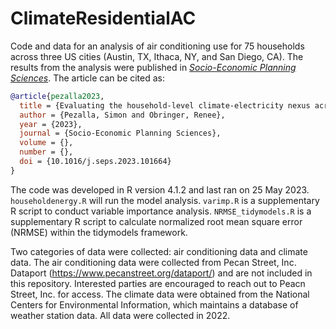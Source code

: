 # ClimateResidentialAC

Code and data for an analysis of air conditioning use for 75 households across three US cities (Austin, TX, Ithaca, NY, and San Diego, CA). The results from the analysis were published in [_Socio-Economic Planning Sciences_](https://doi.org/10.1016/j.seps.2023.101664). The article can be cited as: 

```bibtex
@article{pezalla2023,
  title = {Evaluating the household-level climate-electricity nexus across three cities through statistical learning techniques},
  author = {Pezalla, Simon and Obringer, Renee},
  year = {2023},
  journal = {Socio-Economic Planning Sciences},
  volume = {},
  number = {},
  doi = {10.1016/j.seps.2023.101664}
}
```

The code was developed in R version 4.1.2 and last ran on 25 May 2023. `householdenergy.R` will run the model analysis. `varimp.R` is a supplementary R script to conduct variable importance analysis. `NRMSE_tidymodels.R` is a supplementary R script to calculate normalized root mean square error (NRMSE) within the tidymodels framework.

Two categories of data were collected: air conditioning data and climate data. The air conditioning data were collected from Pecan Street, Inc. Dataport (https://www.pecanstreet.org/dataport/) and are not included in this repository. Interested parties are encouraged to reach out to Peacn Street, Inc. for access. The climate data were obtained from the National Centers for Environmental Information, which maintains a database of weather station data. All data were collected in 2022.
